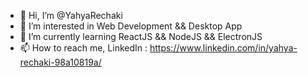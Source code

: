 - 👋 Hi, I’m @YahyaRechaki
- 👀 I’m interested in Web Development && Desktop App
- 🌱 I’m currently learning ReactJS && NodeJS && ElectronJS
- 📫 How to reach me, LinkedIn : https://www.linkedin.com/in/yahya-rechaki-98a10819a/

<!---
YahyaRechaki/YahyaRechaki is a ✨ special ✨ repository because its `README.md` (this file) appears on your GitHub profile.
You can click the Preview link to take a look at your changes.
--->
